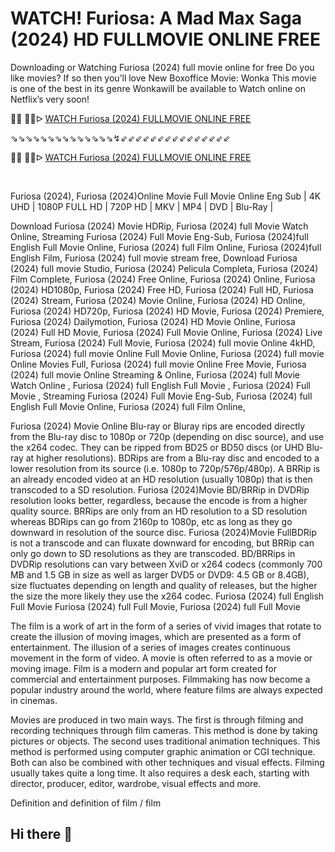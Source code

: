 WATCH! Furiosa: A Mad Max Saga (2024) HD FULLMOVIE ONLINE FREE
=
Downloading or Watching Furiosa (2024) full movie online for free Do you like movies? If so then you’ll love New Boxoffice Movie: Wonka This movie is one of the best in its genre Wonkawill be available to Watch online on Netflix’s very soon!

<p>🔴🔴 🔴🔴ᐅ <a href="https://t.co/wrNSkhocVX">WATCH Furiosa (2024) FULLMOVIE ONLINE FREE</a></p>
<p>⇘⇘⇘⇘⇘⇘⇘⇘⇘⇘⇘⇘⇘⇘↯⇙⇙⇙⇙⇙⇙⇙⇙⇙⇙⇙⇙⇙⇙⇙</p>
<p>🔴🔴 🔴🔴ᐅ <a href="https://t.co/OVYalLkBYP">WATCH Furiosa (2024) FULLMOVIE ONLINE FREE</a></p>
<p>&nbsp;</p>
</div>

Furiosa (2024), Furiosa (2024)Online Movie Full Movie Online Eng Sub
| 4K UHD | 1080P FULL HD | 720P HD | MKV | MP4 | DVD | Blu-Ray |


Download Furiosa (2024) Movie HDRip,
Furiosa (2024) full Movie Watch Online,
Streaming Furiosa (2024) Full Movie Eng-Sub,
Furiosa (2024)full English Full Movie Online,
Furiosa (2024) full Film Online,
Furiosa (2024)full English Film,
Furiosa (2024) full movie stream free,
Download Furiosa (2024) full movie Studio,
Furiosa (2024) Pelicula Completa,
Furiosa (2024) Film Complete,
Furiosa (2024) Free Online,
Furiosa (2024) Online,
Furiosa (2024) HD1080p,
Furiosa (2024) Free HD,
Furiosa (2024) Full HD,
Furiosa (2024) Stream,
Furiosa (2024) Movie Online,
Furiosa (2024) HD Online,
Furiosa (2024) HD720p,
Furiosa (2024) HD Movie,
Furiosa (2024) Premiere,
Furiosa (2024) Dailymotion,
Furiosa (2024) HD Movie Online,
Furiosa (2024) Full HD Movie,
Furiosa (2024) Full Movie Online,
Furiosa (2024) Live Stream,
Furiosa (2024) Full Movie,
Furiosa (2024) full movie Online 4kHD,
Furiosa (2024) full movie Online Full Movie Online,
Furiosa (2024) full movie Online Movies Full,
Furiosa (2024) full movie Online Free Movie,
Furiosa (2024) full movie Online Streaming & Online,
Furiosa (2024) full Movie Watch Online ,
Furiosa (2024) full English Full Movie ,
Furiosa (2024) Full Movie ,
Streaming Furiosa (2024) Full Movie Eng-Sub,
Furiosa (2024) full English Full Movie Online,
Furiosa (2024) full Film Online,


Furiosa (2024) Movie Online Blu-ray or Bluray rips are encoded directly from the Blu-ray disc to 1080p or 720p (depending on disc source), and use the x264 codec. They can be ripped from BD25 or BD50 discs (or UHD Blu-ray at higher resolutions). BDRips are from a Blu-ray disc and encoded to a lower resolution from its source (i.e. 1080p to 720p/576p/480p). A BRRip is an already encoded video at an HD resolution (usually 1080p) that is then transcoded to a SD resolution. Furiosa (2024)Movie BD/BRRip in DVDRip resolution looks better, regardless, because the encode is from a higher quality source. BRRips are only from an HD resolution to a SD resolution whereas BDRips can go from 2160p to 1080p, etc as long as they go downward in resolution of the source disc. Furiosa (2024)Movie FullBDRip is not a transcode and can fluxate downward for encoding, but BRRip can only go down to SD resolutions as they are transcoded. BD/BRRips in DVDRip resolutions can vary between XviD or x264 codecs (commonly 700 MB and 1.5 GB in size as well as larger DVD5 or DVD9: 4.5 GB or 8.4GB), size fluctuates depending on length and quality of releases, but the higher the size the more likely they use the x264 codec. 
Furiosa (2024) full English Full Movie Furiosa (2024) full Full Movie, Furiosa (2024) full Full Movie 

The film is a work of art in the form of a series of vivid images that rotate to create the illusion of moving images, which are presented as a form of entertainment. The illusion of a series of images creates continuous movement in the form of video. A movie is often referred to as a movie or moving image. Film is a modern and popular art form created for commercial and entertainment purposes. Filmmaking has now become a popular industry around the world, where feature films are always expected in cinemas.

Movies are produced in two main ways. The first is through filming and recording techniques through film cameras. This method is done by taking pictures or objects. The second uses traditional animation techniques. This method is performed using computer graphic animation or CGI technique. Both can also be combined with other techniques and visual effects. Filming usually takes quite a long time. It also requires a desk each, starting with director, producer, editor, wardrobe, visual effects and more.

Definition and definition of film / film
## Hi there 👋

<!--

**Here are some ideas to get you started:**

🙋‍♀️ A short introduction - what is your organization all about?
🌈 Contribution guidelines - how can the community get involved?
👩‍💻 Useful resources - where can the community find your docs? Is there anything else the community should know?
🍿 Fun facts - what does your team eat for breakfast?
🧙 Remember, you can do mighty things with the power of [Markdown](https://docs.github.com/github/writing-on-github/getting-started-with-writing-and-formatting-on-github/basic-writing-and-formatting-syntax)
-->
